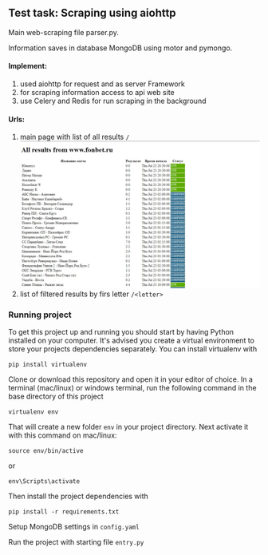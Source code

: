 ## Test task: Scraping using aiohttp
Main web-scraping file parser.py.

Information saves in database MongoDB using motor and pymongo.

#### Implement:
  1. used aiohttp for request and as server Framework
  2. for scraping information access to api web site
  4. use Celery and Redis for run scraping in the background
  
  
#### Urls:
1. main page with list of all results  ```/```
![](app_scraping/resul.jpg)
2. list of filtered results by firs letter ```/<letter>```


### Running project

To get this project up and running you should start by having Python installed on your computer. It's advised you create a virtual environment to store your projects dependencies separately. You can install virtualenv with

```
pip install virtualenv
```

Clone or download this repository and open it in your editor of choice. In a terminal (mac/linux) or windows terminal, run the following command in the base directory of this project

```
virtualenv env
```

That will create a new folder `env` in your project directory. Next activate it with this command on mac/linux:

```
source env/bin/active
```
 or 
 ```
 env\Scripts\activate
```

Then install the project dependencies with

```
pip install -r requirements.txt
```

Setup MongoDB settings in ```config.yaml```


Run the project with starting file ```entry.py```

